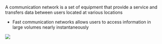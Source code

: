 A communication network is a set of equipment that provide a service and transfers data between users located at various locations

* Fast communication networks allows users to access information in large volumes nearly instantaneously

![](https://github.com/JonmarCorpuz/SecondBrain/blob/main/Assets/Whitespace.png)
